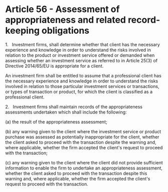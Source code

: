 # Article 56 - Assessment of appropriateness and related record-keeping obligations


1.   Investment firms, shall determine whether that client has the necessary experience and knowledge in order to understand the risks involved in relation to the product or investment service offered or demanded when assessing whether an investment service as referred to in Article 25(3) of Directive 2014/65/EU is appropriate for a client.

An investment firm shall be entitled to assume that a professional client has the necessary experience and knowledge in order to understand the risks involved in relation to those particular investment services or transactions, or types of transaction or product, for which the client is classified as a professional client.

2.   Investment firms shall maintain records of the appropriateness assessments undertaken which shall include the following:

(a) the result of the appropriateness assessment;

(b) any warning given to the client where the investment service or product purchase was assessed as potentially inappropriate for the client, whether the client asked to proceed with the transaction despite the warning and, where applicable, whether the firm accepted the client's request to proceed with the transaction;

(c) any warning given to the client where the client did not provide sufficient information to enable the firm to undertake an appropriateness assessment, whether the client asked to proceed with the transaction despite this warning and, where applicable, whether the firm accepted the client's request to proceed with the transaction.
